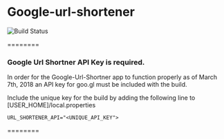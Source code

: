 # Google-url-shortener
![Build Status](https://travis-ci.com/aanandshekharroy/google-url-shortener.svg?token=QTYBBUUatk4HyqbxsyoT&branch=master)

========

### Google Url Shortner  API Key is required.

In order for the Google-Url-Shortner app to function properly as of March 7th, 2018 an API key for goo.gl must be included with the build.

Include the unique key for the build by adding the following line to [USER_HOME]/local.properties

`URL_SHORTENER_API="<UNIQUE_API_KEY">`


========